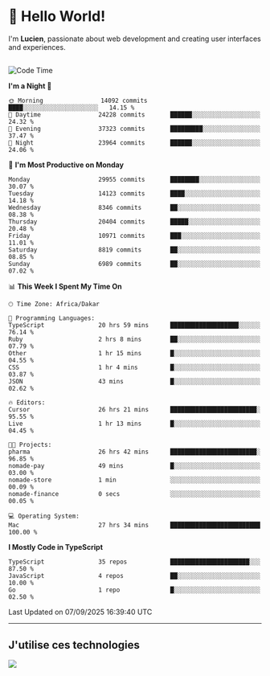 # 👋 Hello World!

I'm **Lucien**, passionate about web development and creating user interfaces and experiences.

##

<!--START_SECTION:waka-->
![Code Time](http://img.shields.io/badge/Code%20Time-3%2C672%20hrs%2023%20mins-blue)

**I'm a Night 🦉** 

```text
🌞 Morning                14092 commits       ████░░░░░░░░░░░░░░░░░░░░░   14.15 % 
🌆 Daytime                24228 commits       ██████░░░░░░░░░░░░░░░░░░░   24.32 % 
🌃 Evening                37323 commits       █████████░░░░░░░░░░░░░░░░   37.47 % 
🌙 Night                  23964 commits       ██████░░░░░░░░░░░░░░░░░░░   24.06 % 
```
📅 **I'm Most Productive on Monday** 

```text
Monday                   29955 commits       ████████░░░░░░░░░░░░░░░░░   30.07 % 
Tuesday                  14123 commits       ████░░░░░░░░░░░░░░░░░░░░░   14.18 % 
Wednesday                8346 commits        ██░░░░░░░░░░░░░░░░░░░░░░░   08.38 % 
Thursday                 20404 commits       █████░░░░░░░░░░░░░░░░░░░░   20.48 % 
Friday                   10971 commits       ███░░░░░░░░░░░░░░░░░░░░░░   11.01 % 
Saturday                 8819 commits        ██░░░░░░░░░░░░░░░░░░░░░░░   08.85 % 
Sunday                   6989 commits        ██░░░░░░░░░░░░░░░░░░░░░░░   07.02 % 
```


📊 **This Week I Spent My Time On** 

```text
🕑︎ Time Zone: Africa/Dakar

💬 Programming Languages: 
TypeScript               20 hrs 59 mins      ███████████████████░░░░░░   76.14 % 
Ruby                     2 hrs 8 mins        ██░░░░░░░░░░░░░░░░░░░░░░░   07.79 % 
Other                    1 hr 15 mins        █░░░░░░░░░░░░░░░░░░░░░░░░   04.55 % 
CSS                      1 hr 4 mins         █░░░░░░░░░░░░░░░░░░░░░░░░   03.87 % 
JSON                     43 mins             █░░░░░░░░░░░░░░░░░░░░░░░░   02.62 % 

🔥 Editors: 
Cursor                   26 hrs 21 mins      ████████████████████████░   95.55 % 
Live                     1 hr 13 mins        █░░░░░░░░░░░░░░░░░░░░░░░░   04.45 % 

🐱‍💻 Projects: 
pharma                   26 hrs 42 mins      ████████████████████████░   96.85 % 
nomade-pay               49 mins             █░░░░░░░░░░░░░░░░░░░░░░░░   03.00 % 
nomade-store             1 min               ░░░░░░░░░░░░░░░░░░░░░░░░░   00.09 % 
nomade-finance           0 secs              ░░░░░░░░░░░░░░░░░░░░░░░░░   00.05 % 

💻 Operating System: 
Mac                      27 hrs 34 mins      █████████████████████████   100.00 % 
```

**I Mostly Code in TypeScript** 

```text
TypeScript               35 repos            ██████████████████████░░░   87.50 % 
JavaScript               4 repos             ██░░░░░░░░░░░░░░░░░░░░░░░   10.00 % 
Go                       1 repo              █░░░░░░░░░░░░░░░░░░░░░░░░   02.50 % 
```




 Last Updated on 07/09/2025 16:39:40 UTC
<!--END_SECTION:waka-->
---

## J'utilise ces technologies

<p align="left">
  <a href="https://skillicons.dev">
    <img src="https://skillicons.dev/icons?i=ts,js,go,ruby,css,scss,tailwind,react,vite,nextjs,docker,figma,ableton" />
  </a>
</p>


